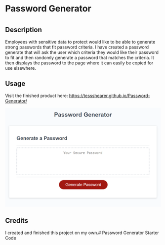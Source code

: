 # Password Generator

# <Password-Generator>

## Description

Employees with sensitive data to protect would like to be able to generate strong passwords that fit password criteria. I have created a password generate that will ask the user which criteria they would like their password to fit and then randomly generate a password that matches the criteria. It then displays the password to the page where it can easily be copied for use elsewhere.

## Usage

Visit the finished product here: https://tessshearer.github.io/Password-Generator/

![Screenshot of Password Generator](./assets/images/password-generator-screenshot.png)


## Credits

I created and finished this project on my own.# Password Generator Starter Code
